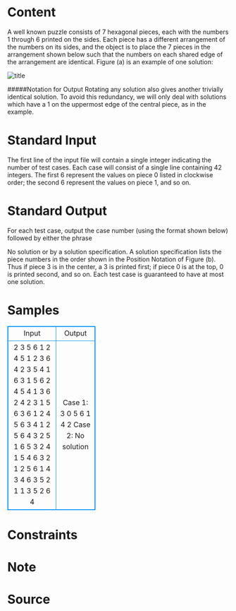 
# Content

A well known puzzle consists of $7$ hexagonal pieces, each with the numbers $1$ through $6$ printed on the sides. Each piece has a different arrangement of the numbers on its sides, and the object is to place the $7$ pieces in the arrangement shown below such that the numbers on each shared edge of the arrangement are identical. Figure (a) is an example of one solution:
 
![title](/source/lutece/hexagon-perplexagon/img/aHR0cHM6Ly9hY20udWVzdGMuZWR1LmNuL21lZGlhL2ltYWdlL3Byb2JsZW0vNjcyLzIwMTQwODMwMTEyNTA2NzA1MzAucG5n.png)

#####Notation for Output
Rotating any solution also gives another trivially identical solution. To avoid this redundancy, we will only deal with solutions which have a $1$ on the uppermost edge of the central piece, as in the example.



# Standard Input

The first line of the input file will contain a single integer indicating the number of test cases. Each case will consist of a single line containing $42$ integers. The first $6$ represent the values on piece $0$ listed in clockwise order; the second $6$ represent the values on piece $1$, and so on.

# Standard Output

For each test case, output the case number (using the format shown below) followed by either the phrase

No solution or by a solution specification. A solution specification lists the piece numbers in the order shown in the Position Notation of Figure (b). Thus if piece $3$ is in the center, a $3$ is printed first; if piece $0$ is at the top, $0$ is printed second, and so on. Each test case is guaranteed to have at most one solution.

# Samples

<style>
        table,table tr th, table tr td { border:1px solid #0094ff; }
        table { width: 200px; min-height: 25px; line-height: 25px; text-align: center; border-collapse: collapse;}   
    </style>
<table>
	<tr>
		<td>Input</td>
		<td>Output</td>
	</tr>
<tr><td>2
3 5 6 1 2 4 5 1 2 3 6 4 2 3 5 4 1 6 3 1 5 6 2 4 5 4 1 3 6 2 4 2 3 1 5 6 3 6 1 2 4 5
6 3 4 1 2 5 6 4 3 2 5 1 6 5 3 2 4 1 5 4 6 3 2 1 2 5 6 1 4 3 4 6 3 5 2 1 1 3 5 2 6 4</td><td>Case 1: 3 0 5 6 1 4 2
Case 2: No solution</td></tr></table>


# Constraints



# Note



# Source


